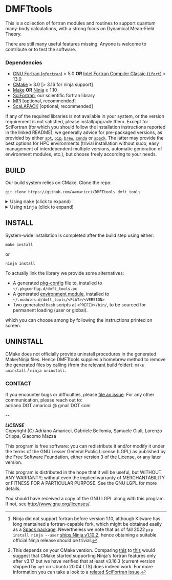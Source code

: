 # DMFTtools  
This is a collection of fortran modules and routines to support quantum many-body calculations, with a strong focus on Dynamical Mean-Field Theory.

There are still many useful features missing. Anyone is welcome to contribute or to test the software. 


### Dependencies

* [GNU Fortran (`gfortran`)](https://gcc.gnu.org/fortran/) > 5.0 **OR** [Intel Fortran Compiler Classic (`ifort`)](https://www.intel.com/content/www/us/en/developer/tools/oneapi/fortran-compiler.html)  > 13.0
* [CMake](https://cmake.org/) ≥ 3.0 [> 3.16 for ninja support] 
* [Make](https://www.gnu.org/software/make/) **OR** [Ninja](https://ninja-build.org/) ≥ 1.10 
* [SciFortran](https://github.com/aamaricci/SciFortran), our scientific fortran library
* [MPI](https://github.com/open-mpi/ompi)  [optional, recommended]
* [ScaLAPACK](https://github.com/Reference-ScaLAPACK/scalapack)  [optional, recommended] 

If any of the required libraries is not available in your system, or the version requirement is not satisfied, please install/upgrade them. Except for SciFortran (for which you should follow the installation instructions reported in the linked README), we generally advice for pre-packaged versions, as provided by either [`apt`](https://en.wikipedia.org/wiki/APT_(software)), [`pip`](https://pypi.org/project/pip/), [`brew`](https://formulae.brew.sh/), [`conda`](https://docs.conda.io/en/latest/) or [`spack`](https://spack.io/). The latter may provide the best options for HPC environments (trivial installation without sudo, easy management of interdependent multiple versions, automatic generation of environment modules, etc.), but choose freely according to your needs.

## BUILD

Our build system relies on CMake. Clone the repo:

`git clone https://github.com/aamaricci/DMFTtools dmft_tools`

<details>
<summary> Using <tt>make</tt> (click to expand) </summary>
Default CMake workflow, with widest version support (CMake > 3.0).

```
mkdir build 
cd build  
cmake .. 
make
```      

</details>

<details>
<summary> Using <tt>ninja</tt> (click to expand)</summary>

If a fortran-capable[^3] version of `ninja` ( https://ninja-build.org ) is available in your system (and CMake can[^4] take advantage of it), you can use it to build the library at lightning, multi-threaded, speed. 

```
mkdir build    
cd build  
cmake -GNinja ..  
ninja
```       

</details>

[^3]: Ninja did not support fortran before version 1.10, although Kitware has long mantained a fortran-capable fork, which might be obtained easily as a [Spack package](https://packages.spack.io/package.html?name=ninja-fortran). Nevertheless we note that as of fall 2022 `pip install ninja --user` [ships Ninja v1.10.2](https://pypi.org/project/ninja/), hence obtaining a suitable official Ninja release should be trivial.

[^4]: This depends on your CMake version. Comparing [this](https://cmake.org/cmake/help/v3.16/generator/Ninja.html#fortran-support) to [this](https://cmake.org/cmake/help/v3.17/generator/Ninja.html#fortran-support) would suggest that CMake started supporting Ninja's fortran features only after v3.17 but we have verified that at least v3.16.3 (current version shipped by `apt` on Ubuntu 20.04 LTS) does indeed work. For more information you can take a look to a [related SciFortran issue](https://github.com/aamaricci/SciFortran/issues/16). 

## INSTALL

System-wide installation is completed after the build step using either: 

```
make install
```  

or   

```
ninja install
```  
 
To actually link the library we provide some alternatives: 

* A generated [pkg-config](https://github.com/freedesktop/pkg-config) file to, installed to `~/.pkgconfig.d/dmft_tools.pc`  
* A generated [environment module](https://github.com/cea-hpc/modules), installed to `~/.modules.d/dmft_tools/<PLAT>/<VERSION>`  
* Two generated `bash` scripts at `<PREFIX>/bin/`, to be sourced for permanent loading (user or global).

which you can choose among by following the instructions printed on screen.

## UNINSTALL

CMake does not officially provide uninstall procedures in the generated Make/Ninja files. Hence DMFTtools supplies a homebrew method to remove the generated files by calling (from the relevant build folder): `make uninstall` / `ninja uninstall`. 


### CONTACT

If you encounter bugs or difficulties, please [file an issue](https://github.com/aamaricci/DMFTtools/issues/new/choose). For any other communication, please reach out to:    
adriano DOT amaricci @ gmail DOT com

--

***LICENSE***  
Copyright (C) Adriano Amaricci, Gabriele Bellomia, Samuele Giuli, Lorenzo Crippa, Giacomo Mazza

This program is free software: you can redistribute it and/or modify
it under the terms of the GNU Lesser General Public License (LGPL) as published by
the Free Software Foundation, either version 3 of the License, or any later version.

This program is distributed in the hope that it will be useful,
but WITHOUT ANY WARRANTY; without even the implied warranty of
MERCHANTABILITY or FITNESS FOR A PARTICULAR PURPOSE.  See the
GNU LGPL for more details.

You should have received a copy of the GNU LGPL along with this program.  If not, see <http://www.gnu.org/licenses/>.



